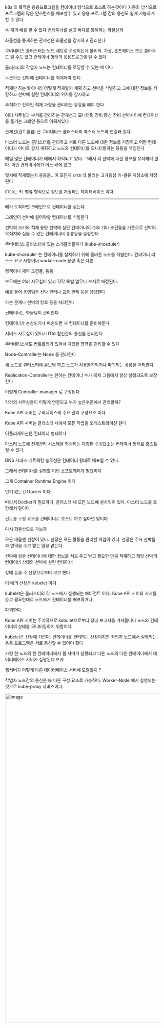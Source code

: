 k8s 의 목적은 응용프로그램을 컨테이너 형식으로 호스트 하는것이다 자동화 방식으로
프로그램의 많은 인스턴스를 배포할수 있고 응용 프로그램 간의 통신도 쉽게 가능하게 할 수 있다

두 개의 배를 볼 수 있다
컨테이너를 싣고 바다를 항해하는 화물선과

화물선을 통제하는 관제선은 화물선을 감시하고 관리한다

쿠버네티스 클러스터는 노드 세트로 구성되는데  물리적, 가상, 온프레미스 또는 클라우드 일 수도 있고 컨테이너 형태의 응용프로그램 일 수 있다

클러스터의 작업자 노드는 컨테이너를 로딩할 수 있는 배 이다

누군가는 선박에 컨테이너를 적재해야 한다.

적재만 하는게 아니라 어떻게 적재할지 계획 하고 선박을 식별하고 그에 대한 정보를 저장하고 선박에 실린 컨테이너의 위치를 감시하고

추적하고 전적인 적재 과정을 관리하는 등등을 해야 한다

여러 사무실과 부서를 관리하는 관제선과 모니터링 장비 통신 장비 선박사이에 컨테이너를 옮기는 크레인 등으로 이뤄져있다

관제선(컨트롤쉽) 은 쿠버네티스 클러스터의 마스터 노드와 연결돼 있다.

마스터 노드는 클러스터를 관리하고 서로 다른 노드에 대한 정보를 저장하고 어떤 컨테이너가 어디로 갈지 계획하고 노드와 컨테이너를 모니터링하는 등등을 책임진다

매일 많은 컨테이너가 배에서 하역되고 있다. 그래서 각 선박에 대한 정보를 유지해야 한다. 어떤 컨테이너에가 어느 배에 있고

몇시에 적재됐는지 등등을.. 이 모든게 `ETCD` 라 불리는 고가용성 키-밸류 저장소에 저장 된다

`ETCD`는 키-밸류 형식으로 정보를 저장하는 데이터베이스 이다


---
배가 도착하면 크레인으로 컨테이너를 싣는다 

크레인이 선박에 실어야할 컨테이너를 식별한다

선박의 크기와 적재 용량 선박에 실린 컨테이너의 수와 기타 조건들을 기준으로 선박의 목적지와 실을 수 있는 컨테이너의 종류등을 결정한다

쿠버네티스 클러스터에 있는 스케쥴러들이다 (kube-shceduler)

kube-shceduler 는 컨테이너를 설치하기 위해 올바른 노드를 식별한다. 컨테이너 리소스 요구 사항이나 worker-node 용량 혹은 다른

정책이나 제약 조건들, 등등

부두에는 여러 사무실이 있고 각각 특별 업무나 부서로 배정된다.

예를 들어 운영팀은 선박 관리나 교통 관제 등을 담당한다 

파손 문제나 선박의 항로 등을 처리한다

컨테이너는 화물팀이 관리한다

컨테이너가 손상되거나 파손되면 새 컨테이너를 준비해둔다 

서비스 사무실이 있어서 IT와 함선간의 통신을 관리한다

쿠버네티스에도 컨트롤러가 있어서 다양한 영역을 관리할 수 있다

Node-Controller는 Node 를 관리한다

새 노드를 클러스터에 온보딩 하고 노드가 사용불가되거나 파괴되는 상황을 처리한다.

Replication-Controller는 원하는 컨테이너 수가 복제 그룹에서 항상 실행되도록 보장한다

이렇게 Controller-manager 로 구성된다

각각의 사무실들이 어떻게 연결되고 누가 높은수준에서 관리할까?

Kube API 서버는 쿠버네티스의 주요 관리 구성요소 이다

Kube API 서버는 클러스터 내에서 모든 작업을 오케스트레이션 한다

어플리케이션은 컨테이너 형태이다

마스터 노드에 전체관리 시스템을 형성하는 다양한 구성요소는 컨테이너 형태로 호스트 될 수 있다.

DNS 서비스 네트워킹 솔루션은 컨테이너 형태로 배포될 수 있다.

그래서 컨테이너를 실행할 이런 소프트웨어가 필요하다

그게 Container Runtime Engine 이다 

인기 있는건 Docker 이다

따라서 Docker가 필요하다, 클러스터 내 모든 노드에 설치되어 있다. 마스터 노드를 포함해서 말이다

컨트롤 구성 요소를 컨테이너로 호스트 하고 싶다면 말이다

다시 화물선으로 가보자

모든 배들엔 선장이 있다. 선장은 모든 활동을 관리할 책임이 있다. 선장은 주요 선박들과 연락을 주고 받는 일을 맡는다.

선박에 실을 컨테이너에 대한 정보를 서로 주고 받고 필요한 만큼 적재하고 해당 선박의 컨테이너 상태와 선박에 실린 컨테이너

상태 등을 주 선장으로부터 보고 했다.

이 배의 선장은 kubelet 이다 

kubelet은 클러스터의 각 노드에서 실행되는 에이전트 이다. Kube API 서버의 지시를 듣고 필요한대로 노드에서 컨테이너를 배포하거나

파괴한다.

Kube API 서버는 주기적으로 kubulet으로부터 상태 보고서를 가져옵니다 노드와 컨테이너의 상태를 모니터링하기 위함이다

kubelet은 선장에 가깝다. 컨테이너를 관리하는 선장이지만 작업자 노드에서 실행되는 응용 프로그램은 서로 통신할 수 있어야 했다

가령 한 노드의 한 컨테이너에서 웹 서버가 실행되고 다른 노드의 다른 컨테이너에서 데이터베이스 서버가 실행된다 보자

웹서버가 어떻게 다른 데이터베이스 서버에 도달할까 ? 

작업자 노드간의 통신은 또 다른 구성 요소로 가능하다. Worker-Node 에서 실행되는 것으로 kube-proxy 서비스이다.

<img width="1075" alt="image" src="https://github.com/kimsangha617/forCkaStudy/assets/66237694/c4e4b9fa-bc80-447d-a83a-ca0e2439f4db">

